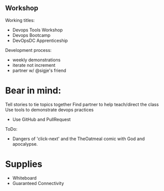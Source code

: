 Workshop
--------

Working titles:
- Devops Tools Workshop
- Devops Bootcamp
- DevOpsDC Apprenticeship

Development process:
- weekly demonstrations
- iterate not increment
- partner w/ @sigje's friend

Bear in mind:
=============

Tell stories to tie topics together
Find partner to help teach/direct the class
Use tools to demonstrate devops practices
- Use GitHub and PullRequest

ToDo:
- Dangers of 'click-next' and the TheOatmeal comic with God and apocalypse. 


Supplies
========
- Whiteboard
- Guaranteed Connectivity
